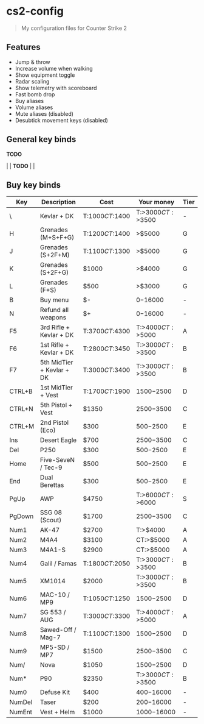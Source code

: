 # cs2-config

> My configuration files for Counter Strike 2

## Features

* Jump & throw
* Increase volume when walking
* Show equipment toggle
* Radar scaling
* Show telemetry with scoreboard
* Fast bomb drop
* Buy aliases
* Volume aliases
* Mute aliases (disabled)
* Desubtick movement keys (disabled)

## General key binds

**TODO**

|  | **TODO** |  |

## Buy key binds

| Key    | Description               | Cost             | Your money         | Tier |
| ------ | ------------------------- | ---------------- | ------------------ | ---- |
| \      | Kevlar + DK               | T:$1000 CT:$1400 | T:>$3000 CT:>$3500 | -    |
| H      | Grenades (M+S+F+G)        | T:$1200 CT:$1400 | >$5000             | G    |
| J      | Grenades (S+2F+M)         | T:$1100 CT:$1300 | >$5000             | G    |
| K      | Grenades (S+2F+G)         | $1000            | >$4000             | G    |
| L      | Grenades (F+S)            | $500             | >$3000             | G    |
| B      | Buy menu                  | $-               | $0-$16000          | -    |
| N      | Refund all weapons        | $+               | $0-$16000          | -    |
| F5     | 3rd Rifle + Kevlar + DK   | T:$3700 CT:$4300 | T:>$4000 CT:>$5000 | A    |
| F6     | 1st Rifle + Kevlar + DK   | T:$2800 CT:$3450 | T:>$3000 CT:>$3500 | B    |
| F7     | 5th MidTier + Kevlar + DK | T:$3000 CT:$3400 | T:>$3000 CT:>$3500 | B    |
| CTRL+B | 1st MidTier + Vest        | T:$1700 CT:$1900 | $1500-$2500        | D    |
| CTRL+N | 5th Pistol + Vest         | $1350            | $2500-$3500        | C    |
| CTRL+M | 2nd Pistol (Eco)          | $300             | $500-$2500         | E    |
| Ins    | Desert Eagle              | $700             | $2500-$3500        | C    |
| Del    | P250                      | $300             | $500-$2500         | E    |
| Home   | Five-SeveN / Tec-9        | $500             | $500-$2500         | E    |
| End    | Dual Berettas             | $300             | $500-$2500         | E    |
| PgUp   | AWP                       | $4750            | T:>$6000 CT:>$6000 | S    |
| PgDown | SSG 08 (Scout)            | $1700            | $2500-$3500        | C    |
| Num1   | AK-47                     | $2700            | T:>$4000           | A    |
| Num2   | M4A4                      | $3100            | CT:>$5000          | A    |
| Num3   | M4A1-S                    | $2900            | CT:>$5000          | A    |
| Num4   | Galil / Famas             | T:$1800 CT:$2050 | T:>$3000 CT:>$3500 | B    |
| Num5   | XM1014                    | $2000            | T:>$3000 CT:>$3500 | B    |
| Num6   | MAC-10 / MP9              | T:$1050 CT:$1250 | $1500-$2500        | D    |
| Num7   | SG 553 / AUG              | T:$3000 CT:$3300 | T:>$4000 CT:>$5000 | A    |
| Num8   | Sawed-Off / Mag-7         | T:$1100 CT:$1300 | $1500-$2500        | D    |
| Num9   | MP5-SD / MP7              | $1500            | $2500-$3500        | C    |
| Num/   | Nova                      | $1050            | $1500-$2500        | D    |
| Num*   | P90                       | $2350            | T:>$3000 CT:>$3500 | B    |
| Num0   | Defuse Kit                | $400             | $400-$16000        | -    |
| NumDel | Taser                     | $200             | $200-$16000        | -    |
| NumEnt | Vest + Helm               | $1000            | $1000-$16000       | -    |
